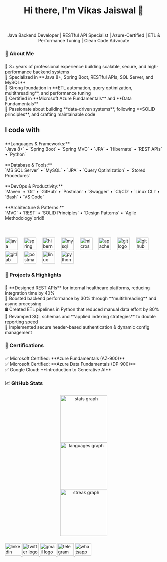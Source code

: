 <h1 align="center">Hi there, I'm Vikas Jaiswal 👋</h1>

###

<br clear="both">

<p align="center">Java Backend Developer | RESTful API Specialist | Azure-Certified | ETL & Performance Tuning | Clean Code Advocate</p>

###

<h3 align="left">💼 About Me</h3>

###

<p align="left">🔹 3+ years of professional experience building scalable, secure, and high-performance backend systems  <br>🔹 Specialized in **Java 8+, Spring Boot, RESTful APIs, SQL Server, and MySQL**  <br>🔹 Strong foundation in **ETL automation, query optimization, multithreading**, and performance tuning  <br>🔹 Certified in **Microsoft Azure Fundamentals** and **Data Fundamentals**  <br>🔹 Passionate about building **data-driven systems**, following **SOLID principles**, and crafting maintainable code</p>

###

<h2 align="left">I code with</h2>

###

<p align="left">**Languages & Frameworks:**  <br>`Java 8+` • `Spring Boot` • `Spring MVC` • `JPA` • `Hibernate` • `REST APIs` • `Python`<br><br>**Database & Tools:**  <br>`MS SQL Server` • `MySQL` • `JPA` • `Query Optimization` • `Stored Procedures`<br><br>**DevOps & Productivity:**  <br>`Maven` • `Git` • `GitHub` • `Postman` • `Swagger` • `CI/CD` • `Linux CLI` • `Bash` • `VS Code`<br><br>**Architecture & Patterns:**  <br>`MVC` • `REST` • `SOLID Principles` • `Design Patterns` • `Agile Methodology`orld!!</p> <br>

###

<div align="left">
  <img src="https://skillicons.dev/icons?i=java" height="40" alt="java logo"  />
  <img width="12" />
  <img src="https://skillicons.dev/icons?i=spring" height="40" alt="spring logo"  />
  <img width="12" />
  <img src="https://skillicons.dev/icons?i=hibernate" height="40" alt="hibernate logo"  />
  <img width="12" />
  <img src="https://skillicons.dev/icons?i=mysql" height="40" alt="mysql logo"  />
  <img width="12" />
  <img src="https://cdn.jsdelivr.net/gh/devicons/devicon/icons/microsoftsqlserver/microsoftsqlserver-plain.svg" height="40" alt="microsoftsqlserver logo"  />
  <img width="12" />
  <img src="https://skillicons.dev/icons?i=maven" height="40" alt="apachemaven logo"  />
  <img width="12" />
  <img src="https://skillicons.dev/icons?i=git" height="40" alt="git logo"  />
  <img width="12" />
  <img src="https://skillicons.dev/icons?i=github" height="40" alt="github logo"  />
  <img width="12" />
  <img src="https://skillicons.dev/icons?i=gitlab" height="40" alt="gitlab logo"  />
  <img width="12" />
  <img src="https://skillicons.dev/icons?i=postman" height="40" alt="postman logo"  />
  <img width="12" />
  <img src="https://skillicons.dev/icons?i=linux" height="40" alt="linux logo"  />
  <img width="12" />
  <img src="https://skillicons.dev/icons?i=py" height="40" alt="python logo"  />
</div>

###

<h3 align="left">🚀 Projects & Highlights</h3>

###

<p align="left">🔧 **Designed REST APIs** for internal healthcare platforms, reducing integration time by 40%<br>🧵 Boosted backend performance by 30% through **multithreading** and async processing<br>🛢️ Created ETL pipelines in Python that reduced manual data effort by 80%<br>🧠 Revamped SQL schemas and **applied indexing strategies** to double reporting speed<br>🔐 Implemented secure header-based authentication & dynamic config management</p>

###

<h3 align="left">📜 Certifications</h3>

###

<p align="left">✅ Microsoft Certified: **Azure Fundamentals (AZ-900)**<br>✅ Microsoft Certified: **Azure Data Fundamentals (DP-900)**<br>✅ Google Cloud: **Introduction to Generative AI**</p>

###

<h3 align="left">📈 GitHub Stats</h3>

###

<div align="center">
  <img src="https://github-readme-stats.vercel.app/api?username=vikas794&hide_title=false&hide_rank=false&show_icons=true&include_all_commits=true&count_private=true&disable_animations=false&theme=onedark&locale=en&hide_border=true&order=1" height="150" alt="stats graph" /> <br>
  <img src="https://github-readme-stats.vercel.app/api/top-langs?username=vikas794&locale=en&hide_title=false&layout=compact&card_width=320&langs_count=5&theme=onedark&hide_border=true&order=2" height="150" alt="languages graph" /> <br>
  <img src="https://streak-stats.demolab.com?user=vikas794&locale=en&mode=daily&theme=onedark&hide_border=true&border_radius=15&date_format=j%20M%5B%20Y%5D&order=3" height="150" alt="streak graph"  />
</div>

###

<div align="left">
  <a href="https://www.linkedin.com/in/vikasjaiswall/" target="_blank">
    <img src="https://raw.githubusercontent.com/maurodesouza/profile-readme-generator/master/src/assets/icons/social/linkedin/default.svg" width="52" height="40" alt="linkedin logo"  />
  </a>
  <a href="https://x.com/VikasJa09548053" target="_blank">
    <img src="https://raw.githubusercontent.com/maurodesouza/profile-readme-generator/master/src/assets/icons/social/twitter/default.svg" width="52" height="40" alt="twitter logo"  />
  </a>
  <a href="mailto:vikasjaiswal794@gmail.com" target="_blank">
    <img src="https://raw.githubusercontent.com/maurodesouza/profile-readme-generator/master/src/assets/icons/social/gmail/default.svg" width="52" height="40" alt="gmail logo"  />
  </a>
  <a href="https://t.me/Vikas710" target="_blank">
    <img src="https://raw.githubusercontent.com/maurodesouza/profile-readme-generator/master/src/assets/icons/social/telegram/default.svg" width="52" height="40" alt="telegram logo"  />
  </a>
  <a href="https://wa.me/918291519911" target="_blank">
    <img src="https://raw.githubusercontent.com/maurodesouza/profile-readme-generator/master/src/assets/icons/social/whatsapp/default.svg" width="52" height="40" alt="whatsapp logo"  />
  </a>
</div>

